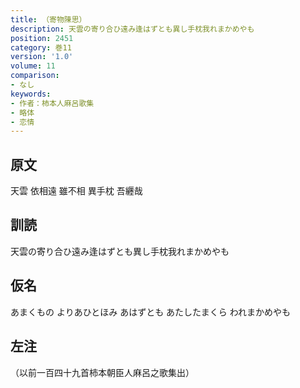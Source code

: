 ```yaml
---
title: （寄物陳思）
description: 天雲の寄り合ひ遠み逢はずとも異し手枕我れまかめやも
position: 2451
category: 巻11
version: '1.0'
volume: 11
comparison:
- なし
keywords:
- 作者：柿本人麻呂歌集
- 略体
- 恋情
---
```


## 原文

天雲 依相遠 雖不相 異手枕 吾纒哉

## 訓読

天雲の寄り合ひ遠み逢はずとも異し手枕我れまかめやも

## 仮名

あまくもの よりあひとほみ あはずとも あたしたまくら われまかめやも

## 左注

（以前一百四十九首柿本朝臣人麻呂之歌集出）
